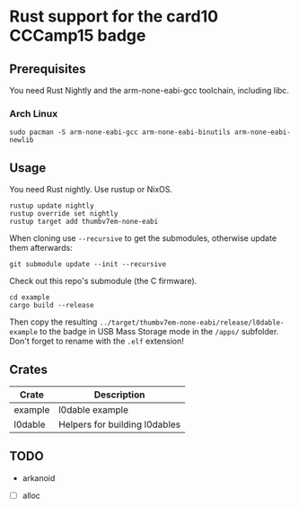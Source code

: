 # Rust support for the card10 CCCamp15 badge

## Prerequisites

You need Rust Nightly and the arm-none-eabi-gcc toolchain, including libc.

### Arch Linux

    sudo pacman -S arm-none-eabi-gcc arm-none-eabi-binutils arm-none-eabi-newlib

## Usage

You need Rust nightly. Use rustup or NixOS.

```shell
rustup update nightly
rustup override set nightly
rustup target add thumbv7em-none-eabi
```
When cloning use `--recursive` to get the submodules, otherwise update them
afterwards:

```shell
git submodule update --init --recursive
```

Check out this repo's submodule (the C firmware).

```shell
cd example
cargo build --release
```

Then copy the resulting
`../target/thumbv7em-none-eabi/release/l0dable-example` to the badge
in USB Mass Storage mode in the `/apps/` subfolder. Don't forget to
rename with the `.elf` extension!

## Crates

| Crate    | Description                                               |
| ----     | ---                                                       |
| example  | l0dable example                                           |
| l0dable  | Helpers for building l0dables                             |

## TODO

- arkanoid
- [ ] alloc
